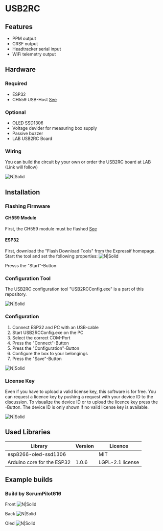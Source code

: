 # USB2RC


## Features
- PPM output
- CRSF output
- Headtracker serial input
- WiFi telemetry output

## Hardware

### Required
- ESP32
- CH559 USB-Host [See](https://github.com/ScrumPilot616/CH559sdccUSBHost)

### Optional
- OLED SSD1306 
- Voltage devider for measuring box supply 
- Passive buzzer
- LAB USB2RC Board
 
### Wiring
You can build the circuit by your own or order the USB2RC board at LAB (Link will follow)

![N|Solid](https://github.com/ScrumPilot616/USB2RC/blob/main/images/USB2RCWiring.png)


## Installation

### Flashing Firmware
#### CH559 Module
First, the CH559 module must be flashed [See](https://github.com/ScrumPilot616/CH559sdccUSBHost)


#### ESP32
First, download the "Flash Download Tools" from the Expressif homepage.
Start the tool and set the following properties:
![N|Solid](https://github.com/ScrumPilot616/USB2RC/blob/main/images/ESP32Flashing.png)

Presss the "Start"-Button

 


### Configuration Tool
The USB2RC configuration tool "USB2RCConfig.exe" is a part of this repository.

![N|Solid](https://github.com/ScrumPilot616/USB2RC/blob/main/images/USB2RCDataView.png)


### Configuration

1. Connect ESP32 and PC with an USB-cable
2. Start USB2RCConfig.exe on the PC
3. Select the correct COM-Port
4. Press the "Connect"-Button
5. Press the "Configuration"-Button
6. Configure the box to your belongings
7. Press the "Save"-Button

![N|Solid](https://github.com/ScrumPilot616/USB2RC/blob/main/images/USB2RCConfiguration.png)

### License Key
Even if you have to upload a valid license key, this software is for free.
You can request a licence key by pushing a request with your device ID to the 
discussion. To visualize the device ID or to upload the licence key press the <Licence>-Button.
The device ID is only shown if no valid license key is available.

![N|Solid](https://github.com/ScrumPilot616/USB2RC/blob/main/images/USB2RCLicense.png)




## Used Libraries

| Library     | Version | Licence |
| ----------- | ------ | ------- |
| esp8266-oled-ssd1306 |  | MIT |
| Arduino core for the ESP32 | 1.0.6 |  LGPL-2.1 license  |




## Example builds
### Build by ScrumPilot616

Front
![N|Solid](https://github.com/ScrumPilot616/USB2RC/blob/main/images/USB2RC_SP_Example1.jpg)

Back
![N|Solid](https://github.com/ScrumPilot616/USB2RC/blob/main/images/USB2RC_SP_Example2.jpg)

Oled
![N|Solid](https://github.com/ScrumPilot616/USB2RC/blob/main/images/USB2RC_SP_Example3.jpg)




